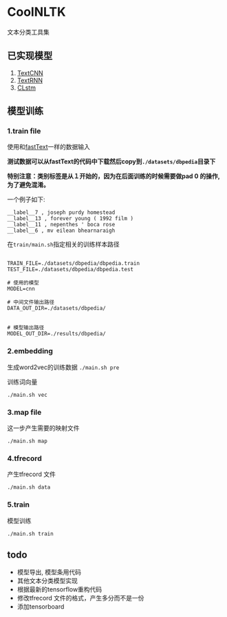 # CoolNLTK

文本分类工具集

## 已实现模型
1. [TextCNN](https://arxiv.org/abs/1408.5882)
2. [TextRNN](https://www.ijcai.org/Proceedings/16/Papers/408.pdf)
3. [CLstm](https://arxiv.org/abs/1602.06291)

## 模型训练

### 1.train file
使用和[fastText](https://github.com/facebookresearch/fastText)一样的数据输入

**测试数据可以从fastText的代码中下载然后copy到```./datasets/dbpedia```目录下**

**特别注意：类别标签是从１开始的，因为在后面训练的时候需要做pad 0 的操作,为了避免混淆。**

一个例子如下:
```
__label__7 , joseph purdy homestead
__label__13 , forever young ( 1992 film )
__label__11 , nepenthes ' boca rose
__label__6 , mv eilean bhearnaraigh

```
在```train/main.sh```指定相关的训练样本路径

```shell

TRAIN_FILE=./datasets/dbpedia/dbpedia.train
TEST_FILE=./datasets/dbpedia/dbpedia.test

# 使用的模型
MODEL=cnn

# 中间文件输出路径
DATA_OUT_DIR=./datasets/dbpedia/


# 模型输出路径
MODEL_OUT_DIR=./results/dbpedia/
```

### 2.embedding
生成word2vec的训练数据
```./main.sh pre```

训练词向量
```
./main.sh vec
```

### 3.map file

这一步产生需要的映射文件

```
./main.sh map
```

### 4.tfrecord

产生tfrecord 文件

```
./main.sh data
```

### 5.train
模型训练
```
./main.sh train
```


## todo
* 模型导出, 模型条用代码
* 其他文本分类模型实现
* 根据最新的tensorflow重构代码
* 修改tfrecord 文件的格式，产生多分而不是一份
* 添加tensorboard　


